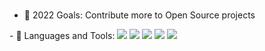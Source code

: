 ###
- 🥅 2022 Goals: Contribute more to Open Source projects
<p float="left">
- 🧰 Languages and Tools: 
  <img src="https://cdn.jsdelivr.net/npm/programming-languages-logos@0.0.3/src/javascript/javascript_32x32.png">
<img src="https://cdn.jsdelivr.net/npm/programming-languages-logos@0.0.3/src/typescript/typescript_32x32.png" >
<img src="https://cdn.jsdelivr.net/npm/programming-languages-logos@0.0.3/src/html/html_32x32.png" >
<img src="https://cdn.jsdelivr.net/npm/programming-languages-logos@0.0.3/src/css/css_32x32.png" >
<img src="https://cdn.jsdelivr.net/npm/programming-languages-logos@0.0.3/src/c/c_32x32.png" >

</p>
<!--
**michaelr231/michaelr231** is a ✨ _special_ ✨ repository because its `README.md` (this file) appears on your GitHub profile.
